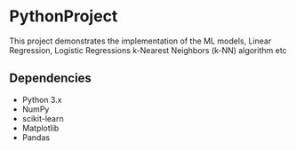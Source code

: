 # PythonProject

This project demonstrates the implementation of the ML models, Linear Regression, Logistic Regressions k-Nearest Neighbors (k-NN) algorithm etc


## Dependencies

- Python 3.x
- NumPy
- scikit-learn
- Matplotlib
- Pandas


